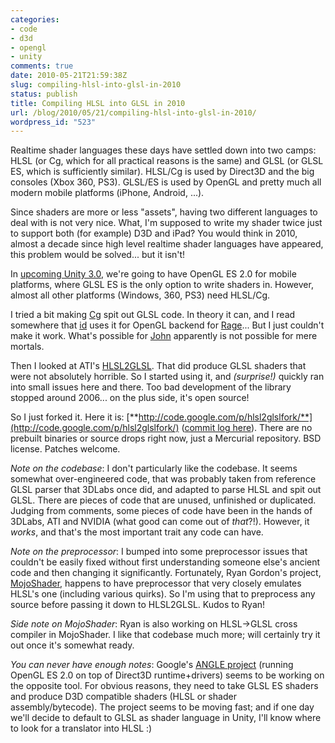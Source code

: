 ```yaml
---
categories:
- code
- d3d
- opengl
- unity
comments: true
date: 2010-05-21T21:59:38Z
slug: compiling-hlsl-into-glsl-in-2010
status: publish
title: Compiling HLSL into GLSL in 2010
url: /blog/2010/05/21/compiling-hlsl-into-glsl-in-2010/
wordpress_id: "523"
---
```


Realtime shader languages these days have settled down into two camps: HLSL (or Cg, which for all practical reasons is the same) and GLSL (or GLSL ES, which is sufficiently similar). HLSL/Cg is used by Direct3D and the big consoles (Xbox 360, PS3). GLSL/ES is used by OpenGL and pretty much all modern mobile platforms (iPhone, Android, ...).

Since shaders are more or less "assets", having two different languages to deal with is not very nice. What, I'm supposed to write my shader twice just to support both (for example) D3D and iPad? You would think in 2010, almost a decade since high level realtime shader languages have appeared, this problem would be solved... but it isn't!

In [upcoming Unity 3.0](http://unity3d.com/unity/coming-soon/unity-3), we're going to have OpenGL ES 2.0 for mobile platforms, where GLSL ES is the only option to write shaders in. However, almost all other platforms (Windows, 360, PS3) need HLSL/Cg.

I tried a bit making [Cg](http://developer.nvidia.com/object/cg_toolkit.html) spit out GLSL code. In theory it can, and I read somewhere that [id](http://en.wikipedia.org/wiki/Id_Software) uses it for OpenGL backend for [Rage](http://en.wikipedia.org/wiki/Rage_(video_game))... But I just couldn't make it work. What's possible for [John](http://en.wikipedia.org/wiki/John_Carmack) apparently is not possible for mere mortals.

Then I looked at ATI's [HLSL2GLSL](https://github.com/aras-p/hlsl2glslfork). That did produce GLSL shaders that were not absolutely horrible. So I started using it, and _(surprise!)_ quickly ran into small issues here and there. Too bad development of the library stopped around 2006... on the plus side, it's open source!

So I just forked it. Here it is: [**http://code.google.com/p/hlsl2glslfork/**](http://code.google.com/p/hlsl2glslfork/) ([commit log here](https://github.com/aras-p/hlsl2glslfork/commits/master)). There are no prebuilt binaries or source drops right now, just a Mercurial repository. BSD license. Patches welcome.

_Note on the codebase_: I don't particularly like the codebase. It seems somewhat over-engineered code, that was probably taken from reference GLSL parser that 3DLabs once did, and adapted to parse HLSL and spit out GLSL. There are pieces of code that are unused, unfinished or duplicated. Judging from comments, some pieces of code have been in the hands of 3DLabs, ATI and NVIDIA (what good can come out of _that_?!). However, it _works_, and that's the most important trait any code can have.

_Note on the preprocessor_: I bumped into some preprocessor issues that couldn't be easily fixed without first understanding someone else's ancient code and then changing it significantly. Fortunately, Ryan Gordon's project, [MojoShader](http://icculus.org/mojoshader/), happens to have preprocessor that very closely emulates HLSL's one (including various quirks). So I'm using that to preprocess any source before passing it down to HLSL2GLSL. Kudos to Ryan!

_Side note on MojoShader_: Ryan is also working on HLSL->GLSL cross compiler in MojoShader. I like that codebase much more; will certainly try it out once it's somewhat ready.

_You can never have enough notes_: Google's [ANGLE project](http://code.google.com/p/angleproject/) (running OpenGL ES 2.0 on top of Direct3D runtime+drivers) seems to be working on the opposite tool. For obvious reasons, they need to take GLSL ES shaders and produce D3D compatible shaders (HLSL or shader assembly/bytecode). The project seems to be moving fast; and if one day we'll decide to default to GLSL as shader language in Unity, I'll know where to look for a translator into HLSL :)
